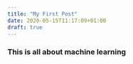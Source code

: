 ```yaml
---
title: "My First Post"
date: 2020-05-15T11:17:09+01:00
draft: true
---
```


### This is all about machine learning